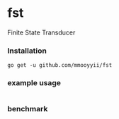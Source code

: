 # fst

Finite State Transducer

### Installation

```shell
go get -u github.com/mmooyyii/fst
```

### example usage

```go

```

### benchmark
